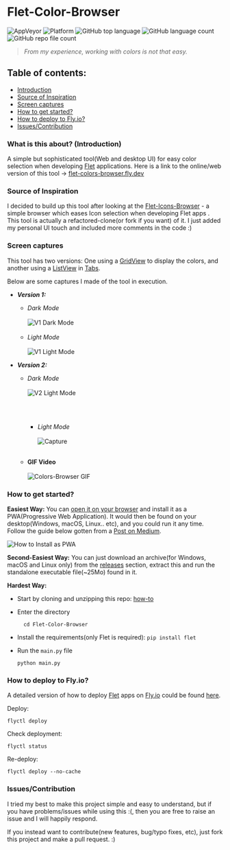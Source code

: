 # Flet-Color-Browser

![AppVeyor](https://img.shields.io/appveyor/build/ndonkoHenri/flet-color-browser)
![Platform](https://img.shields.io/badge/platform-windows%20%7C%20macos%20%7C%20linux-lightgrey)
![GitHub top language](https://img.shields.io/github/languages/top/ndonkoHenri/Flet-Color-Browser)
![GitHub language count](https://img.shields.io/github/languages/count/ndonkoHenri/Flet-Color-Browser)
![GitHub repo file count](https://img.shields.io/github/directory-file-count/ndonkoHenri/Flet-Color-Browser?color=ry)

> _From my experience, working with colors is not that easy._
## Table of contents:
- [Introduction](#what-is-this-about-introduction)
- [Source of Inspiration](#source-of-inspiration)
- [Screen captures](#screen-captures)
- [How to get started?](#how-to-get-started)
- [How to deploy to Fly.io?](#how-to-deploy-to-flyio)
- [Issues/Contribution](#issuescontribution)


### What is this about? (Introduction)

 A simple but sophisticated tool(Web and desktop UI) for easy color selection when developing [Flet](https://flet.dev/) applications.
Here is a link to the online/web version of this tool -> <u>[flet-colors-browser.fly.dev](https://flet-colors-browser.fly.dev/)</u>

### Source of Inspiration

I decided to build up this tool after looking at the [Flet-Icons-Browser](https://github.com/flet-dev/examples/tree/main/python/apps/icons-browser) - a simple browser which eases Icon selection when developing Flet apps . 
This tool is actually a refactored-clone(or fork if you want) of it. 
I just added my personal UI touch and included more comments in the code :) 

### Screen captures
This tool has two versions: One using a [GridView](https://flet.dev/docs/controls/gridview) to display the colors, and another using a [ListView](https://flet.dev/docs/controls/listview) in [Tabs](https://flet.dev/docs/controls/tabs). 

Below are some captures I made of the tool in execution.

- _**Version 1:**_
  - _Dark Mode_
        <br><br>
      ![V1 Dark Mode](https://user-images.githubusercontent.com/98978078/193250212-a56477ac-f063-4b45-99e3-7dbb971eee27.JPG)
        <br><br>
  - _Light Mode_
        <br><br>
        ![V1 Light Mode](https://user-images.githubusercontent.com/98978078/193256037-2ee24033-425f-4c9e-958a-f20e3c207917.JPG)
      

- _**Version 2:**_
  - _Dark Mode_
       <br><br>
      ![V2 Light Mode](https://user-images.githubusercontent.com/98978078/193249865-b626c155-7dc3-4188-9fc7-e7a163357c5d.JPG)

       <br><br>
    - _Light Mode_
         <br><br>
      ![Capture](https://user-images.githubusercontent.com/98978078/193256644-3cf3dec8-ca52-4a6e-a772-f567074891f5.JPG)
    <br><br>
  - **GIF Video**
        <br><br>
        ![Colors-Browser GIF](https://user-images.githubusercontent.com/98978078/193254404-bef6c113-b71d-4e01-b732-cd5d268619ec.gif)
  
### How to get started?

**Easiest Way:** You can [open it on your browser](https://flet-colors-browser.fly.dev/) and install it as a PWA(Progressive Web Application). It would then be found on your desktop(Windows, macOS, Linux.. etc), and you could run it any time. Follow the guide below gotten from a [Post on Medium](https://medium.com/@dhormale/install-pwa-on-windows-desktop-via-google-chrome-browser-6907c01eebe4).

![How to Install as PWA](https://miro.medium.com/max/720/1*BQ5FlcpuLTOBfF5vLvv6Bg.gif)

**Second-Easiest Way:** You can just download an archive(for Windows, macOS and Linux only) from the [releases](https://github.com/ndonkoHenri/Flet-Color-Browser/releases) section, extract this and run the standalone executable file(~25Mo) found in it.


**Hardest Way:**
- Start by cloning and unzipping this repo: [how-to](https://docs.github.com/en/repositories/creating-and-managing-repositories/cloning-a-repository)
- Enter the directory

        cd Flet-Color-Browser
- Install the requirements(only Flet is required):
    `pip install flet`
- Run the `main.py` file

      python main.py

### How to deploy to Fly.io?

A detailed version of how to deploy [Flet](https://github.com/flet-dev/flet) apps on [Fly.io](https://fly.io/) could be found <u>[here](https://flet.dev/docs/guides/python/deploying-web-app/fly-io)</u>.

Deploy:

    flyctl deploy

Check deployment:

    flyctl status

Re-deploy:

    flyctl deploy --no-cache


### Issues/Contribution
I tried my best to make this project simple and easy to understand, but if you have problems/issues while using this :(, 
then you are free to raise an issue and I will happily respond.

If you instead want to contribute(new features, bug/typo fixes, etc), just fork this project and make a pull request. :)
